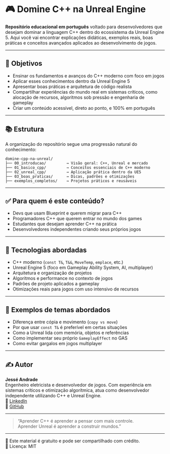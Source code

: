 # 🎮 Domine C++ na Unreal Engine

**Repositório educacional em português** voltado para desenvolvedores que desejam dominar a linguagem C++ dentro do ecossistema da Unreal Engine 5. Aqui você vai encontrar explicações didáticas, exemplos reais, boas práticas e conceitos avançados aplicados ao desenvolvimento de jogos.

---

## 🧠 Objetivos

- Ensinar os fundamentos e avanços do C++ moderno com foco em jogos
- Aplicar esses conhecimentos dentro da Unreal Engine 5
- Apresentar boas práticas e arquitetura de código realista
- Compartilhar experiências do mundo real em sistemas críticos, como alocação de recursos, algoritmos sob pressão e engenharia de gameplay
- Criar um conteúdo acessível, direto ao ponto, e 100% em português

---

## 📚 Estrutura

A organização do repositório segue uma progressão natural do conhecimento:

```
domine-cpp-na-unreal/
├── 00_introducao/         → Visão geral: C++, Unreal e mercado
├── 01_basico_cpp/         → Conceitos essenciais de C++ moderno
├── 02_unreal_cpp/         → Aplicação prática dentro da UE5
├── 03_boas_praticas/      → Dicas, padrões e otimizações
├── exemplos_completos/    → Projetos práticos e reusáveis
```

---

## ✅ Para quem é este conteúdo?

- Devs que usam Blueprint e querem migrar para C++
- Programadores C++ que querem entrar no mundo dos games
- Estudantes que desejam aprender C++ na prática
- Desenvolvedores independentes criando seus próprios jogos

---

## 🚀 Tecnologias abordadas

- C++ moderno (`const T&`, `T&&`, `MoveTemp`, `emplace`, etc.)
- Unreal Engine 5 (foco em Gameplay Ability System, AI, multiplayer)
- Arquitetura e organização de projetos
- Algoritmos e performance no contexto de jogos
- Padrões de projeto aplicados a gameplay
- Otimizações reais para jogos com uso intensivo de recursos

---

## 🧩 Exemplos de temas abordados

- Diferença entre cópia e movimento (`copy vs move`)
- Por que usar `const T&` é preferível em certas situações
- Como a Unreal lida com memória, objetos e referências
- Como implementar seu próprio `GameplayEffect` no GAS
- Como evitar gargalos em jogos multiplayer

---

## ✍️ Autor

**Jessé Andrade**  
Engenheiro eletricista e desenvolvedor de jogos. Com experiência em sistemas críticos e otimização algorítmica, atua como desenvolvedor independente utilizando C++ e Unreal Engine.  
🔗 [LinkedIn](https://www.linkedin.com/in/jesseandrade)  
🔗 [GitHub](https://github.com/jessebr2)

---

> “Aprender C++ é aprender a pensar com mais controle.  
> Aprender Unreal é aprender a construir mundos.”

---

📌 Este material é gratuito e pode ser compartilhado com crédito.  
📄 Licença: MIT

